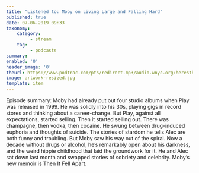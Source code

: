 ```yaml
---
title: "Listened to: Moby on Living Large and Falling Hard"
published: true
date: 07-06-2019 09:33
taxonomy:
    category:
         - stream
    tag:
         - podcasts
summary:
enabled: '0'
header_image: '0'
theurl: https://www.podtrac.com/pts/redirect.mp3/audio.wnyc.org/heresthething/heresthething052819_mobypod.mp3
image: artwork-resized.jpg
template: item
---
```

 
Episode summary: Moby had already put out four studio albums when Play was released in 1999. He was solidly into his 30s, playing gigs in record stores and thinking about a career-change. But Play, against all expectations, started selling. Then it started selling out. There was champagne, then vodka, then cocaine. He swung between drug-induced euphoria and thoughts of suicide. The stories of stardom he tells Alec are both funny and troubling. But Moby saw his way out of the spiral. Now a decade without drugs or alcohol, he’s remarkably open about his darkness, and the weird hippie childhood that laid the groundwork for it. He and Alec sat down last month and swapped stories of sobriety and celebrity. Moby’s new memoir is Then It Fell Apart.
